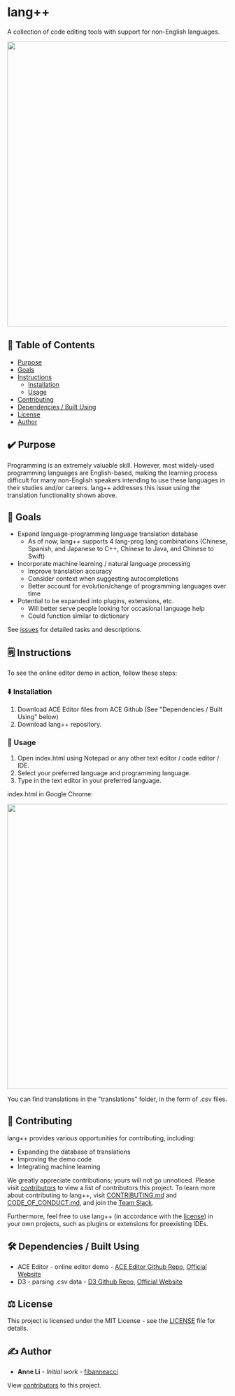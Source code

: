 # lang++
A collection of code editing tools with support for non-English languages.

<img src="https://github.com/fibanneacci/langplusplus/blob/master/assets/demov.gif" width="650">

## 📝 Table of Contents

 * [Purpose](https://github.com/fibanneacci/langplusplus#%EF%B8%8F-purpose)
 * [Goals](https://github.com/fibanneacci/langplusplus#-goals)
 * [Instructions](https://github.com/fibanneacci/langplusplus#%EF%B8%8F-instructions)
    * [Installation](https://github.com/fibanneacci/langplusplus#%EF%B8%8F-installation)
    * [Usage](https://github.com/fibanneacci/langplusplus#-usage)
 * [Contributing](https://github.com/fibanneacci/langplusplus#-contributing)
 * [Dependencies / Built Using](https://github.com/fibanneacci/langplusplus#%EF%B8%8F-dependencies--built-using)
 * [License](https://github.com/fibanneacci/langplusplus#%EF%B8%8F-license)
 * [Author](https://github.com/fibanneacci/langplusplus#%EF%B8%8F-author)

## ✔️ Purpose

Programming is an extremely valuable skill. However, most widely-used programming languages are English-based, making the learning process difficult for many non-English speakers intending to use these languages in their studies and/or careers. lang++ addresses this issue using the translation functionality shown above.

## 🥅 Goals

 * Expand language-programming language translation database
    * As of now, lang++ supports 4 lang-prog lang combinations (Chinese, Spanish, and Japanese to C++, Chinese to Java, and Chinese to Swift)
 * Incorporate machine learning / natural language processing
    * Improve translation accuracy
    * Consider context when suggesting autocompletions
    * Better account for evolution/change of programming languages over time
 * Potential to be expanded into plugins, extensions, etc.
    * Will better serve people looking for occasional language help
    * Could function similar to dictionary

See [issues](https://github.com/fibanneacci/langplusplus/issues) for detailed tasks and descriptions.

## 🗒️ Instructions

To see the online editor demo in action, follow these steps:

### ⬇️ Installation

1. Download ACE Editor files from ACE Github (See "Dependencies / Built Using" below)
2. Download lang++ repository.

### 🏃 Usage

1. Open index.html using Notepad or any other text editor / code editor / IDE.
2. Select your preferred language and programming language.
3. Type in the text editor in your preferred language.

index.html in Google Chrome:

<img src="https://github.com/fibanneacci/langplusplus/blob/master/assets/demo.png" width="650">

You can find translations in the "translations" folder, in the form of .csv files.

## 👥 Contributing

lang++ provides various opportunities for contributing, including:

 * Expanding the database of translations
 * Improving the demo code
 * Integrating machine learning

We greatly appreciate contributions; yours will not go unnoticed. Please visit [contributors](https://github.com/fibanneacci/langplusplus/contributors) to view a list of contributors this project. To learn more about contributing to lang++, visit [CONTRIBUTING.md](https://github.com/fibanneacci/langplusplus/blob/master/.github/CONTRIBUTING.md) and [CODE_OF_CONDUCT.md](https://github.com/fibanneacci/langplusplus/blob/master/CODE_OF_CONDUCT.md), and join the [Team Slack](https://lang-co.slack.com).

Furthermore, feel free to use lang++ (in accordance with the [license](https://github.com/fibanneacci/langplusplus/blob/master/LICENSE)) in your own projects, such as plugins or extensions for preexisting IDEs.

## 🛠️ Dependencies / Built Using
* ACE Editor - online editor demo - [ACE Editor Github Repo](https://github.com/ajaxorg/ace), [Official Website](https://ace.c9.io)
* D3 - parsing .csv data - [D3 Github Repo](https://github.com/d3/d3), [Official Website](https://d3js.org)

## ⚖️ License
This project is licensed under the MIT License - see the [LICENSE](https://github.com/fibanneacci/langplusplus/blob/master/LICENSE) file for details.

## ✍️ Author
* **Anne Li** - *Initial work* - [fibanneacci](https://github.com/fibanneacci)

View [contributors](https://github.com/fibanneacci/langplusplus/contributors) to this project.
